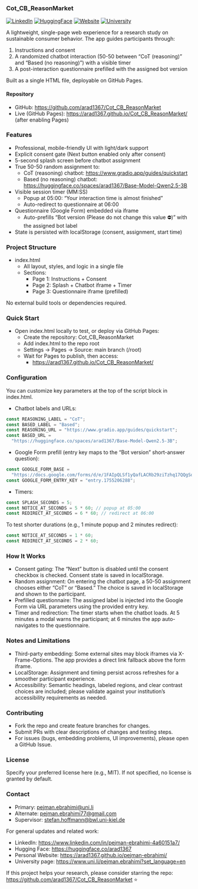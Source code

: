 ### Cot_CB_ReasonMarket

[![LinkedIn](https://img.shields.io/badge/LinkedIn-0077B5?style=for-the-badge&logo=linkedin&logoColor=white)](https://www.linkedin.com/in/pejman-ebrahimi-4a60151a7/)
[![HuggingFace](https://img.shields.io/badge/🤗_Hugging_Face-FFD21E?style=for-the-badge)](https://huggingface.co/arad1367)
[![Website](https://img.shields.io/badge/Website-008080?style=for-the-badge&logo=About.me&logoColor=white)](https://arad1367.github.io/pejman-ebrahimi/)
[![University](https://img.shields.io/badge/University-00205B?style=for-the-badge&logo=academia&logoColor=white)](https://www.uni.li/pejman.ebrahimi?set_language=en)

A lightweight, single-page web experience for a research study on sustainable consumer behavior. The app guides participants through:

1. Instructions and consent
2. A randomized chatbot interaction (50-50 between “CoT (reasoning)” and “Based (no reasoning)”) with a visible timer
3. A post-interaction questionnaire prefilled with the assigned bot version

Built as a single HTML file, deployable on GitHub Pages.

#### Repository

- GitHub: https://github.com/arad1367/Cot_CB_ReasonMarket
- Live (GitHub Pages): https://arad1367.github.io/Cot_CB_ReasonMarket/ (after enabling Pages)

### Features

- Professional, mobile-friendly UI with light/dark support
- Explicit consent gate (Next button enabled only after consent)
- 5-second splash screen before chatbot assignment
- True 50-50 random assignment to:
  - CoT (reasoning) chatbot: https://www.gradio.app/guides/quickstart
  - Based (no reasoning) chatbot: https://huggingface.co/spaces/arad1367/Base-Model-Qwen2.5-3B
- Visible session timer (MM:SS)
  - Popup at 05:00: “Your interaction time is almost finished”
  - Auto-redirect to questionnaire at 06:00
- Questionnaire (Google Form) embedded via iframe
  - Auto-prefills “Bot version (Please do not change this value ⛔)” with the assigned bot label
- State is persisted with localStorage (consent, assignment, start time)

### Project Structure

- index.html
  - All layout, styles, and logic in a single file
  - Sections:
    - Page 1: Instructions + Consent
    - Page 2: Splash + Chatbot iframe + Timer
    - Page 3: Questionnaire iframe (prefilled)

No external build tools or dependencies required.

### Quick Start

- Open index.html locally to test, or deploy via GitHub Pages:
  - Create the repository: Cot_CB_ReasonMarket
  - Add index.html to the repo root
  - Settings → Pages → Source: main branch (/root)
  - Wait for Pages to publish, then access:
    - https://arad1367.github.io/Cot_CB_ReasonMarket/

### Configuration

You can customize key parameters at the top of the script block in index.html.

- Chatbot labels and URLs:

```js
const REASONING_LABEL = "CoT";
const BASED_LABEL = "Based";
const REASONING_URL = "https://www.gradio.app/guides/quickstart";
const BASED_URL =
  "https://huggingface.co/spaces/arad1367/Base-Model-Qwen2.5-3B";
```

- Google Form prefill (entry key maps to the “Bot version” short-answer question):

```js
const GOOGLE_FORM_BASE =
  "https://docs.google.com/forms/d/e/1FAIpQLSf1yQafLACRb29ziTzhq17QQgSo8wlKvrcn9f3c65TmZPCXOw/viewform";
const GOOGLE_FORM_ENTRY_KEY = "entry.1755206288";
```

- Timers:

```js
const SPLASH_SECONDS = 5;
const NOTICE_AT_SECONDS = 5 * 60; // popup at 05:00
const REDIRECT_AT_SECONDS = 6 * 60; // redirect at 06:00
```

To test shorter durations (e.g., 1 minute popup and 2 minutes redirect):

```js
const NOTICE_AT_SECONDS = 1 * 60;
const REDIRECT_AT_SECONDS = 2 * 60;
```

### How It Works

- Consent gating: The “Next” button is disabled until the consent checkbox is checked. Consent state is saved in localStorage.
- Random assignment: On entering the chatbot page, a 50-50 assignment chooses either “CoT” or “Based.” The choice is saved in localStorage and shown to the participant.
- Prefilled questionnaire: The assigned label is injected into the Google Form via URL parameters using the provided entry key.
- Timer and redirection: The timer starts when the chatbot loads. At 5 minutes a modal warns the participant; at 6 minutes the app auto-navigates to the questionnaire.

### Notes and Limitations

- Third-party embedding: Some external sites may block iframes via X-Frame-Options. The app provides a direct link fallback above the form iframe.
- LocalStorage: Assignment and timing persist across refreshes for a smoother participant experience.
- Accessibility: Semantic headings, labeled regions, and clear contrast choices are included; please validate against your institution’s accessibility requirements as needed.

### Contributing

- Fork the repo and create feature branches for changes.
- Submit PRs with clear descriptions of changes and testing steps.
- For issues (bugs, embedding problems, UI improvements), please open a GitHub Issue.

### License

Specify your preferred license here (e.g., MIT). If not specified, no license is granted by default.

### Contact

- Primary: pejman.ebrahimi@uni.li
- Alternate: pejman.ebrahimi77@gmail.com
- Supervisor: stefan.hoffmann@bwl.uni-kiel.de

For general updates and related work:

- LinkedIn: https://www.linkedin.com/in/pejman-ebrahimi-4a60151a7/
- Hugging Face: https://huggingface.co/arad1367
- Personal Website: https://arad1367.github.io/pejman-ebrahimi/
- University page: https://www.uni.li/pejman.ebrahimi?set_language=en

If this project helps your research, please consider starring the repo: https://github.com/arad1367/Cot_CB_ReasonMarket ⭐
